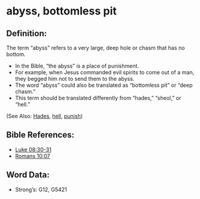 # abyss, bottomless pit

## Definition:

The term “abyss” refers to a very large, deep hole or chasm that has no bottom.

* In the Bible, “the abyss” is a place of punishment.
* For example, when Jesus commanded evil spirits to come out of a man, they begged him not to send them to the abyss.
* The word “abyss” could also be translated as “bottomless pit” or “deep chasm.”
* This term should be translated differently from “hades,” “sheol,”  or “hell.”

(See Also: [Hades](../kt/hades.md), [hell](../kt/hell.md), [punish](../other/punish.md))

## Bible References:

* [Luke 08:30-31](rc://en/tn/help/luk/08/30)
* [Romans 10:07](rc://en/tn/help/rom/10/07)

## Word Data:

* Strong’s: G12, G5421
